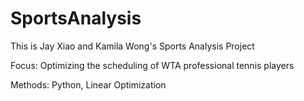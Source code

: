 # SportsAnalysis
This is Jay Xiao and Kamila Wong's Sports Analysis Project

Focus: Optimizing the scheduling of WTA professional tennis players

Methods: Python, Linear Optimization